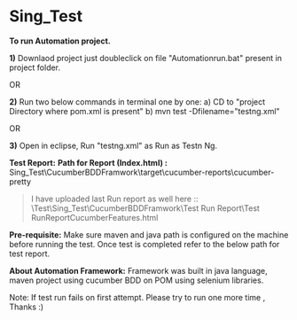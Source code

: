 # Sing_Test

**To run  Automation project.**

**1)**  Downlaod project just doubleclick on file "Automationrun.bat"  present in project folder.

OR

**2)** Run two below commands in terminal one by one:
a) CD to "project Directory where pom.xml is present"
b) mvn test -Dfilename="testng.xml"

OR

**3)** Open in eclipse,  Run "testng.xml"  as Run as Testn Ng. 

**Test Report:**
**Path for Report (Index.html) :**  Sing_Test\CucumberBDDFramwork\target\cucumber-reports\cucumber-pretty

 > I have uploaded last Run report as well here  :: \Test\Sing_Test\CucumberBDDFramwork\Test Run Report\Test RunReportCucumberFeatures.html


**Pre-requisite:**  Make sure maven and java path is configured on the machine before running the test.
Once  test is completed refer to the below path for test report.


**About Automation Framework:**   Framework was built in java language,  maven project using cucumber BDD  on POM using selenium libraries. 

Note: If test run fails on first attempt. Please try to run one more time , Thanks :)
